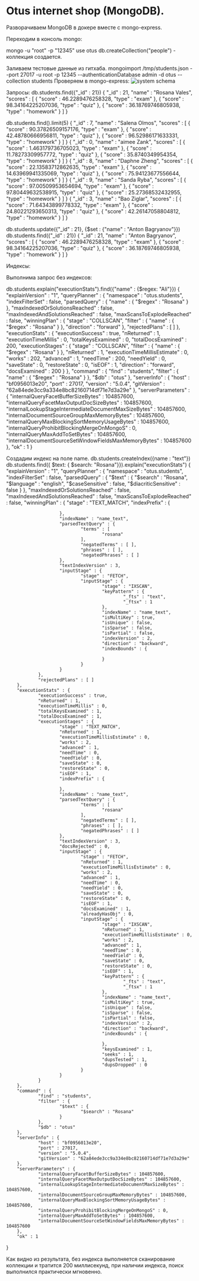# Otus internet shop (MongoDB).

Разворачиваем MongoDB в докере вместе с mongo-express.

Переходим в консоль mongo:

mongo -u "root" -p "12345"
use otus
db.createCollection("people") - коллекция создается.

Заливаем тестовые данные из гитхаба.
mongoimport /tmp/students.json --port 27017 -u root -p 12345 --authenticationDatabase admin -d otus --collection students
Проверяем в mongo-express:
![system schema](images/img_1.png)

Запросы:
db.students.find({"_id" : 21})
{ "_id" : 21, "name" : "Rosana Vales", "scores" : [ { "score" : 46.2289476258328, "type" : "exam" }, 
{ "score" : 98.34164225207036, "type" : "quiz" }, { "score" : 36.18769746805938, "type" : "homework" } ] }

db.students.find().limit(5)
{ "_id" : 7, "name" : "Salena Olmos", "scores" : [ { "score" : 90.37826509157176, "type" : "exam" }, 
{ "score" : 42.48780666956811, "type" : "quiz" }, { "score" : 96.52986171633331, "type" : "homework" } ] }
{ "_id" : 0, "name" : "aimee Zank", "scores" : [ { "score" : 1.463179736705023, "type" : "exam" }, 
{ "score" : 11.78273309957772, "type" : "quiz" }, { "score" : 35.8740349954354, "type" : "homework" } ] }
{ "_id" : 8, "name" : "Daphne Zheng", "scores" : [ { "score" : 22.13583712862635, "type" : "exam" }, 
{ "score" : 14.63969941335069, "type" : "quiz" }, { "score" : 75.94123677556644, "type" : "homework" } ] }
{ "_id" : 9, "name" : "Sanda Ryba", "scores" : [ { "score" : 97.00509953654694, "type" : "exam" }, 
{ "score" : 97.80449632538915, "type" : "quiz" }, { "score" : 25.27368532432955, "type" : "homework" } ] }
{ "_id" : 3, "name" : "Bao Ziglar", "scores" : [ { "score" : 71.64343899778332, "type" : "exam" }, 
{ "score" : 24.80221293650313, "type" : "quiz" }, { "score" : 42.26147058804812, "type" : "homework" } ] }

db.students.update({"_id" : 21}, {$set : {"name" : "Anton Bagryanov"}})
db.students.find({"_id" : 21})
{ "_id" : 21, "name" : "Anton Bagryanov", "scores" : [ { "score" : 46.2289476258328, "type" : "exam" }, 
{ "score" : 98.34164225207036, "type" : "quiz" }, { "score" : 36.18769746805938, "type" : "homework" } ] }

Индексы:

Выполнима запрос без индексов:

db.students.explain("executionStats").find({"name" : {$regex: "Ali"}})
{
"explainVersion" : "1",
"queryPlanner" : {
"namespace" : "otus.students",
"indexFilterSet" : false,
"parsedQuery" : {
"name" : {
"$regex" : "Rosana"
}
},
"maxIndexedOrSolutionsReached" : false,
"maxIndexedAndSolutionsReached" : false,
"maxScansToExplodeReached" : false,
"winningPlan" : {
"stage" : "COLLSCAN",
"filter" : {
"name" : {
"$regex" : "Rosana"
}
},
"direction" : "forward"
},
"rejectedPlans" : [ ]
},
"executionStats" : {
"executionSuccess" : true,
"nReturned" : 1,
"executionTimeMillis" : 0,
"totalKeysExamined" : 0,
"totalDocsExamined" : 200,
"executionStages" : {
"stage" : "COLLSCAN",
"filter" : {
"name" : {
"$regex" : "Rosana"
}
},
"nReturned" : 1,
"executionTimeMillisEstimate" : 0,
"works" : 202,
"advanced" : 1,
"needTime" : 200,
"needYield" : 0,
"saveState" : 0,
"restoreState" : 0,
"isEOF" : 1,
"direction" : "forward",
"docsExamined" : 200
}
},
"command" : {
"find" : "students",
"filter" : {
"name" : {
"$regex" : "Rosana"
}
},
"$db" : "otus"
},
"serverInfo" : {
"host" : "bf0956013e20",
"port" : 27017,
"version" : "5.0.4",
"gitVersion" : "62a84ede3cc9a334e8bc82160714df71e7d3a29e"
},
"serverParameters" : {
"internalQueryFacetBufferSizeBytes" : 104857600,
"internalQueryFacetMaxOutputDocSizeBytes" : 104857600,
"internalLookupStageIntermediateDocumentMaxSizeBytes" : 104857600,
"internalDocumentSourceGroupMaxMemoryBytes" : 104857600,
"internalQueryMaxBlockingSortMemoryUsageBytes" : 104857600,
"internalQueryProhibitBlockingMergeOnMongoS" : 0,
"internalQueryMaxAddToSetBytes" : 104857600,
"internalDocumentSourceSetWindowFieldsMaxMemoryBytes" : 104857600
},
"ok" : 1
}

Создадим индекс на поле name.
db.students.createIndex({name : "text"})
db.students.find({ $text: { $search: "Rosana"}}).explain("executionStats")
{
"explainVersion" : "1",
"queryPlanner" : {
"namespace" : "otus.students",
"indexFilterSet" : false,
"parsedQuery" : {
"$text" : {
"$search" : "Rosana",
"$language" : "english",
"$caseSensitive" : false,
"$diacriticSensitive" : false
}
},
"maxIndexedOrSolutionsReached" : false,
"maxIndexedAndSolutionsReached" : false,
"maxScansToExplodeReached" : false,
"winningPlan" : {
"stage" : "TEXT_MATCH",
"indexPrefix" : {

                        },
                        "indexName" : "name_text",
                        "parsedTextQuery" : {
                                "terms" : [
                                        "rosana"
                                ],
                                "negatedTerms" : [ ],
                                "phrases" : [ ],
                                "negatedPhrases" : [ ]
                        },
                        "textIndexVersion" : 3,
                        "inputStage" : {
                                "stage" : "FETCH",
                                "inputStage" : {
                                        "stage" : "IXSCAN",
                                        "keyPattern" : {
                                                "_fts" : "text",
                                                "_ftsx" : 1
                                        },
                                        "indexName" : "name_text",
                                        "isMultiKey" : true,
                                        "isUnique" : false,
                                        "isSparse" : false,
                                        "isPartial" : false,
                                        "indexVersion" : 2,
                                        "direction" : "backward",
                                        "indexBounds" : {

                                        }
                                }
                        }
                },
                "rejectedPlans" : [ ]
        },
        "executionStats" : {
                "executionSuccess" : true,
                "nReturned" : 1,
                "executionTimeMillis" : 0,
                "totalKeysExamined" : 1,
                "totalDocsExamined" : 1,
                "executionStages" : {
                        "stage" : "TEXT_MATCH",
                        "nReturned" : 1,
                        "executionTimeMillisEstimate" : 0,
                        "works" : 2,
                        "advanced" : 1,
                        "needTime" : 0,
                        "needYield" : 0,
                        "saveState" : 0,
                        "restoreState" : 0,
                        "isEOF" : 1,
                        "indexPrefix" : {

                        },
                        "indexName" : "name_text",
                        "parsedTextQuery" : {
                                "terms" : [
                                        "rosana"
                                ],
                                "negatedTerms" : [ ],
                                "phrases" : [ ],
                                "negatedPhrases" : [ ]
                        },
                        "textIndexVersion" : 3,
                        "docsRejected" : 0,
                        "inputStage" : {
                                "stage" : "FETCH",
                                "nReturned" : 1,
                                "executionTimeMillisEstimate" : 0,
                                "works" : 2,
                                "advanced" : 1,
                                "needTime" : 0,
                                "needYield" : 0,
                                "saveState" : 0,
                                "restoreState" : 0,
                                "isEOF" : 1,
                                "docsExamined" : 1,
                                "alreadyHasObj" : 0,
                                "inputStage" : {
                                        "stage" : "IXSCAN",
                                        "nReturned" : 1,
                                        "executionTimeMillisEstimate" : 0,
                                        "works" : 2,
                                        "advanced" : 1,
                                        "needTime" : 0,
                                        "needYield" : 0,
                                        "saveState" : 0,
                                        "restoreState" : 0,
                                        "isEOF" : 1,
                                        "keyPattern" : {
                                                "_fts" : "text",
                                                "_ftsx" : 1
                                        },
                                        "indexName" : "name_text",
                                        "isMultiKey" : true,
                                        "isUnique" : false,
                                        "isSparse" : false,
                                        "isPartial" : false,
                                        "indexVersion" : 2,
                                        "direction" : "backward",
                                        "indexBounds" : {

                                        },
                                        "keysExamined" : 1,
                                        "seeks" : 1,
                                        "dupsTested" : 1,
                                        "dupsDropped" : 0
                                }
                        }
                }
        },
        "command" : {
                "find" : "students",
                "filter" : {
                        "$text" : {
                                "$search" : "Rosana"
                        }
                },
                "$db" : "otus"
        },
        "serverInfo" : {
                "host" : "bf0956013e20",
                "port" : 27017,
                "version" : "5.0.4",
                "gitVersion" : "62a84ede3cc9a334e8bc82160714df71e7d3a29e"
        },
        "serverParameters" : {
                "internalQueryFacetBufferSizeBytes" : 104857600,
                "internalQueryFacetMaxOutputDocSizeBytes" : 104857600,
                "internalLookupStageIntermediateDocumentMaxSizeBytes" : 104857600,
                "internalDocumentSourceGroupMaxMemoryBytes" : 104857600,
                "internalQueryMaxBlockingSortMemoryUsageBytes" : 104857600,
                "internalQueryProhibitBlockingMergeOnMongoS" : 0,
                "internalQueryMaxAddToSetBytes" : 104857600,
                "internalDocumentSourceSetWindowFieldsMaxMemoryBytes" : 104857600
        },
        "ok" : 1
}

Как видно из результата, без индекса выполняется сканирование коллекции и тратится 200 миллисекунд, при наличии индекса, 
поиск выполнился практически мгновенно.